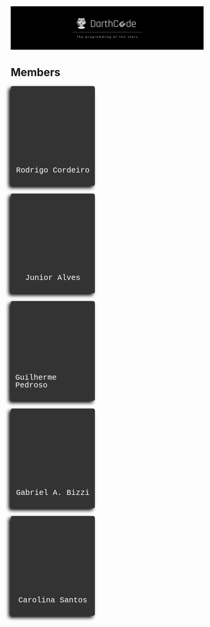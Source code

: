 <img src="../assets/logo.png" alt="DarthC0de"/>

# Members

<div style="display:flex;flex-direction:row;flex-wrap:wrap;width:80%;gap: 20px;flex-shrink: 1;">
<div style='width:200px;height:250px;border-radius:5px;padding:5px 10px;background-color: #333;display:flex;flex-direction:column;justify-content:center;align-items:center;box-shadow: -5px 5px 10px black;'>
<div style='width:200px;height:201px;padding:5px 10px;background-color: #333;background-image:url("https://github.com/rodcordeiro.png");background-position:center;background-size:contain;background-repeat:no-repeat;'>
</div>
  <h3 style='font-family:"Courier New",sans-serif;font-size:20px;line-height:20px;color:white;font-weight:200;margin-top:5px;padding:5px 2px'>
    Rodrigo Cordeiro
  </h3>
  </div>

<div style='width:200px;height:250px;border-radius:5px;padding:5px 10px;background-color: #333;display:flex;flex-direction:column;justify-content:center;align-items:center;box-shadow: -5px 5px 10px black;'>
<div style='width:200px;height:201px;padding:5px 10px;background-color: #333;background-image:url("https://github.com/JuniorAlvess.png");background-position:center;background-size:contain;background-repeat:no-repeat;'>
</div>
  <h3 style='font-family:"Courier New",sans-serif;font-size:20px;line-height:20px;color:white;font-weight:200;margin-top:5px;padding:5px 2px'>
    Junior Alves
  </h3>
  </div>

<div style='width:200px;height:250px;border-radius:5px;padding:5px 10px;background-color: #333;display:flex;flex-direction:column;justify-content:center;align-items:center;box-shadow: -5px 5px 10px black;'>
<div style='width:200px;height:201px;padding:5px 10px;background-color: #333;background-image:url("https://github.com/oguipedroso.png");background-position:center;background-size:contain;background-repeat:no-repeat;'>
</div>
  <h3 style='font-family:"Courier New",sans-serif;font-size:20px;line-height:20px;color:white;font-weight:200;margin-top:5px;padding:5px 2px'>
    Guilherme Pedroso
  </h3>
  </div>

<div style='width:200px;height:250px;border-radius:5px;padding:5px 10px;background-color: #333;display:flex;flex-direction:column;justify-content:center;align-items:center;box-shadow: -5px 5px 10px black;'>
<div style='width:200px;height:201px;padding:5px 10px;background-color: #333;background-image:url("https://github.com/GabrielBizzi.png");background-position:center;background-size:contain;background-repeat:no-repeat;'>
</div>
  <h3 style='font-family:"Courier New",sans-serif;font-size:20px;line-height:20px;color:white;font-weight:200;margin-top:5px;padding:5px 2px'>
   Gabriel A. Bizzi
  </h3>
  </div>
  
<div style='width:200px;height:250px;border-radius:5px;padding:5px 10px;background-color: #333;display:flex;flex-direction:column;justify-content:center;align-items:center;box-shadow: -5px 5px 10px black;'>
<div style='width:200px;height:201px;padding:5px 10px;background-color: #333;background-image:url("https://github.com/Carolina-nico.png");background-position:center;background-size:contain;background-repeat:no-repeat;'>
</div>
  <h3 style='font-family:"Courier New",sans-serif;font-size:20px;line-height:20px;color:white;font-weight:200;margin-top:5px;padding:5px 2px'>
    Carolina Santos
  </h3>
  </div>
</div>
